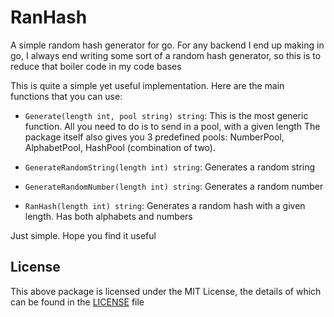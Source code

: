 # RanHash

A simple random hash generator for go.
For any backend I end up making in go, I always end writing some sort of a
random hash generator, so this is to reduce that boiler code in my code bases

This is quite a simple yet useful implementation.
Here are the main functions that you can use:

- `Generate(length int, pool string) string`: This is the most generic function.
All you need to do is to send in a pool, with a given length
The package itself also gives you 3 predefined pools: NumberPool, AlphabetPool,
HashPool (combination of two).

- `GenerateRandomString(length int) string`: Generates a random string
- `GenerateRandomNumber(length int) string`: Generates a random number
- `RanHash(length int) string`: Generates a random hash with a given length. Has both alphabets and numbers

Just simple. Hope you find it useful

## License

This above package is licensed under the MIT License, the details of which can be found in the 
[LICENSE](LICENSE) file
